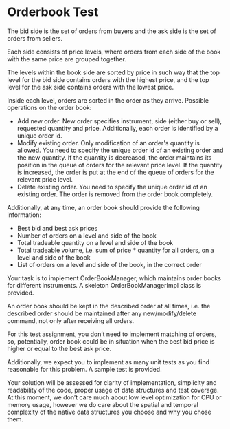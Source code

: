 # Orderbook Test


The bid side is the set of orders from buyers and the ask side is the set of orders from sellers.

Each side consists of price levels, where orders from each side of the book with the same price are grouped together.

The levels within the book side are sorted by price in such way that the top level for the bid side contains orders with the highest price, and the top level for the ask side contains orders with the lowest price.

Inside each level, orders are sorted in the order as they arrive. Possible operations on the order book:
- Add new order. New order specifies instrument, side (either buy or sell), requested quantity and price. Additionally, each order is identified by a unique order id.
- Modify existing order. Only modification of an order's quantity is allowed. You need to specify the unique order id of an existing order and the new quantity. If the quantity is decreased, the order maintains its position in the queue of orders for the relevant price level. If the quantity is increased, the order is put at the end of the queue of orders for the relevant price level.
- Delete existing order. You need to specify the unique order id of an existing order. The order is removed from the order book completely.

Additionally, at any time, an order book should provide the following information:
- Best bid and best ask prices
- Number of orders on a level and side of the book
- Total tradeable quantity on a level and side of the book
- Total tradeable volume, i.e. sum of price * quantity for all orders, on a level and side of the book
- List of orders on a level and side of the book, in the correct order

Your task is to implement OrderBookManager, which maintains order books for different instruments. A skeleton OrderBookManagerImpl class is provided.

An order book should be kept in the described order at all times, i.e. the described order should be maintained after any new/modify/delete command, not only after receiving all orders.

For this test assignment, you don’t need to implement matching of orders, so, potentially, order book could be in situation when the best bid price is higher or equal to the best ask price.

Additionally, we expect you to implement as many unit tests as you find reasonable for this problem. A sample test is provided.

Your solution will be assessed for clarity of implementation, simplicity and readability of the code, proper usage of data structures and test coverage. At this moment, we don’t care much about low level optimization for CPU or memory usage, however we do care about the spatial and temporal complexity of the native data structures you choose and why you chose them.
